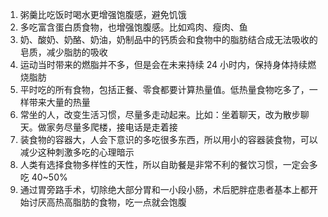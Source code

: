 1. 粥羹比吃饭时喝水更增强饱腹感，避免饥饿
1. 多吃富含蛋白质食物，也增强饱腹感。比如鸡肉、瘦肉、鱼
1. 奶、酸奶、奶酪、奶油，奶制品中的钙质会和食物中的脂肪结合成无法吸收的皂质，减少脂肪的吸收
1. 运动当时带来的燃脂并不多，但是会在未来持续 24 小时内，保持身体持续燃烧脂肪
1. 平时吃的所有食物，包括正餐、零食都要计算热量值。低热量食物吃多了，一样带来大量的热量
1. 常坐的人，改变生活习惯，尽量多走动起来。比如：坐着聊天，改为散步聊天。做家务尽量多爬楼，接电话是走着接
1. 装食物的容器大，人会下意识的多吃很多东西，所以用小的容器装食物，可以减少这种刺激多吃的心理暗示
1. 人类有选择食物多样性的天性，所以自助餐是非常不利的餐饮习惯，一定会多吃 40~50%
1. 通过胃旁路手术，切除绝大部分胃和一小段小肠，术后肥胖症患者基本上都开始讨厌高热高脂肪的食物，吃一点就会饱腹

